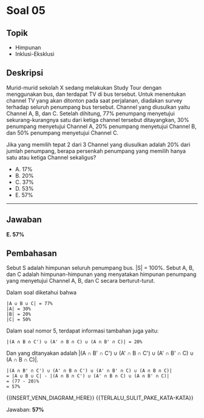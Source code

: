 # Soal 05

## Topik

* Himpunan
* Inklusi-Eksklusi

## Deskripsi

Murid-murid sekolah X sedang melakukan Study Tour dengan menggunakan bus, dan terdapat TV di bus tersebut. Untuk menentukan channel TV yang akan ditonton pada saat perjalanan, diadakan survey terhadap seluruh penumpang bus tersebut. Channel yang diusulkan yaitu Channel A, B, dan C. Setelah dihitung, 77% penumpang menyetujui sekurang-kurangnya satu dari ketiga channel tersebut ditayangkan, 30% penumpang menyetujui Channel A, 20% penumpang menyetujui Channel B, dan 50% penumpang menyetujui Channel C.

Jika yang memilih tepat 2 dari 3 Channel yang diusulkan adalah 20% dari jumlah penumpang, berapa persenkah penumpang yang memilih hanya satu atau ketiga Channel sekaligus? 

* A. 17%
* B. 20%
* C. 37%
* D. 53%
* E. 57%

---

## Jawaban

**E. 57%**

## Pembahasan

Sebut S adalah himpunan seluruh penumpang bus. |S| = 100%.
Sebut A, B, dan C adalah himpunan-himpunan yang menyatakan himpunan penumpang yang menyetujui Channel A, B, dan C secara berturut-turut.

Dalam soal diketahui bahwa

	|A ∪ B ∪ C| = 77%
	|A| = 30%
	|B| = 20%
	|C| = 50%

Dalam soal nomor 5, terdapat informasi tambahan juga yaitu:

	|(A ∩ B ∩ C') ∪ (A' ∩ B ∩ C) ∪ (A ∩ B' ∩ C)| = 20%

Dan yang ditanyakan adalah 
	|(A ∩ B' ∩ C') ∪ (A' ∩ B ∩ C') ∪ (A' ∩ B' ∩ C) ∪ (A ∩ B ∩ C)|.

	|(A ∩ B' ∩ C') ∪ (A' ∩ B ∩ C') ∪ (A' ∩ B' ∩ C) ∪ (A ∩ B ∩ C)|
	= |A ∪ B ∪ C| - |(A ∩ B ∩ C') ∪ (A' ∩ B ∩ C) ∪ (A ∩ B' ∩ C)|
	= (77 - 20)%
	= 57%

{{INSERT_VENN_DIAGRAM_HERE}} {{TERLALU_SULIT_PAKE_KATA-KATA}}

Jawaban: **57%**

